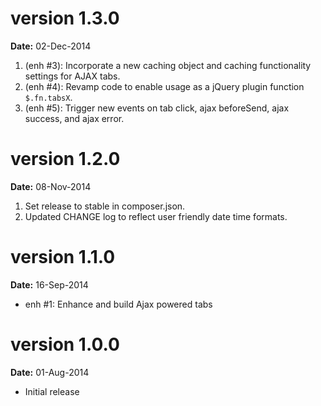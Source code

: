 version 1.3.0
=============
**Date:** 02-Dec-2014

1. (enh #3): Incorporate a new caching object and caching functionality settings for AJAX tabs.
2. (enh #4): Revamp code to enable usage as a jQuery plugin function `$.fn.tabsX`.
3. (enh #5): Trigger new events on tab click, ajax beforeSend, ajax success, and ajax error.

version 1.2.0
=============
**Date:** 08-Nov-2014

1. Set release to stable in composer.json.
2. Updated CHANGE log to reflect user friendly date time formats.

version 1.1.0
=============
**Date:** 16-Sep-2014

- enh #1: Enhance and build Ajax powered tabs

version 1.0.0
=============
**Date:** 01-Aug-2014

- Initial release